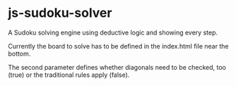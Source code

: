 js-sudoku-solver
================

A Sudoku solving engine using deductive logic and showing every step.


Currently the board to solve has to be defined in the index.html file near the bottom.

The second parameter defines whether diagonals need to be checked, too (true) or
the traditional rules apply (false).
